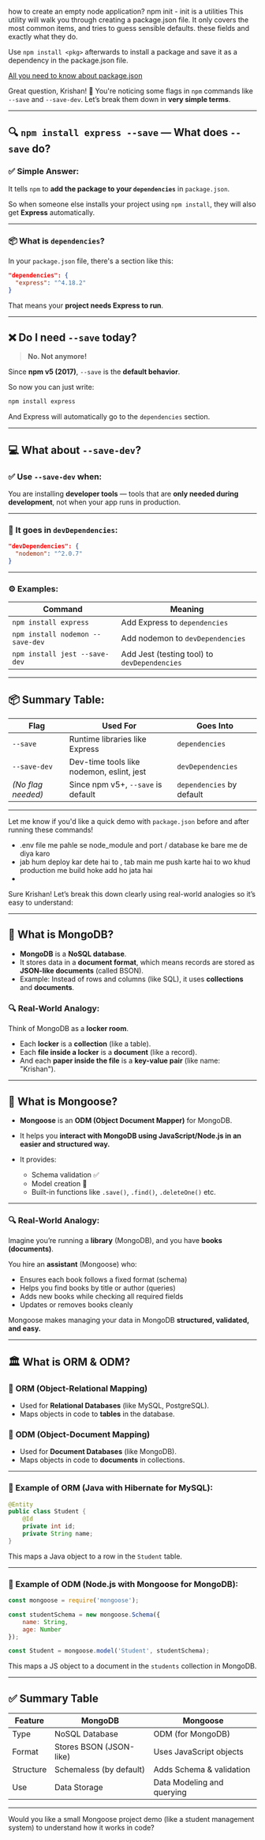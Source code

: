 how to create an empty node application?
npm init -  init is a utilities
This utility will walk you through creating a package.json file.
It only covers the most common items, and tries to guess sensible defaults.
these fields
and exactly what they do.

Use `npm install <pkg>` afterwards to install a package and
save it as a dependency in the package.json file.


[All you need to know about package.json](https://docs.npmjs.com/cli/v11/configuring-npm/package-json)


Great question, Krishan! 🌟 You're noticing some flags in `npm` commands like `--save` and `--save-dev`. Let’s break them down in **very simple terms**.

---

## 🔍 `npm install express --save` — What does `--save` do?

### ✅ Simple Answer:

It tells `npm` to **add the package to your `dependencies`** in `package.json`.

So when someone else installs your project using `npm install`, they will also get **Express** automatically.

---

### 📦 What is `dependencies`?

In your `package.json` file, there's a section like this:

```json
"dependencies": {
  "express": "^4.18.2"
}
```

That means your **project needs Express to run**.

---

## ❌ Do I need `--save` today?

> **No. Not anymore!**

Since **npm v5 (2017)**, `--save` is the **default behavior**.

So now you can just write:

```bash
npm install express
```

And Express will automatically go to the `dependencies` section.

---

## 💻 What about `--save-dev`?

### ✅ Use `--save-dev` when:

You are installing **developer tools** — tools that are **only needed during development**, not when your app runs in production.

---

### 📂 It goes in `devDependencies`:

```json
"devDependencies": {
  "nodemon": "^2.0.7"
}
```

---

### ⚙️ Examples:

| Command                          | Meaning                                      |
| -------------------------------- | -------------------------------------------- |
| `npm install express`            | Add Express to `dependencies`                |
| `npm install nodemon --save-dev` | Add nodemon to `devDependencies`             |
| `npm install jest --save-dev`    | Add Jest (testing tool) to `devDependencies` |

---

## 📦 Summary Table:

| Flag               | Used For                                  | Goes Into                 |
| ------------------ | ----------------------------------------- | ------------------------- |
| `--save`           | Runtime libraries like Express            | `dependencies`            |
| `--save-dev`       | Dev-time tools like nodemon, eslint, jest | `devDependencies`         |
| *(No flag needed)* | Since npm v5+, `--save` is default        | `dependencies` by default |

---

Let me know if you'd like a quick demo with `package.json` before and after running these commands!


- .env file me pahle se node_module and port / database ke bare me de diya karo 
- jab hum deploy kar dete hai to , tab main me push karte hai to wo khud production me build hoke add ho jata hai 
- 



Sure Krishan! Let’s break this down clearly using real-world analogies so it’s easy to understand:

---

## 🐒 **What is MongoDB?**

* **MongoDB** is a **NoSQL database**.
* It stores data in a **document format**, which means records are stored as **JSON-like documents** (called BSON).
* Example: Instead of rows and columns (like SQL), it uses **collections** and **documents**.

### 🔍 Real-World Analogy:

Think of MongoDB as a **locker room**.

* Each **locker** is a **collection** (like a table).
* Each **file inside a locker** is a **document** (like a record).
* And each **paper inside the file** is a **key-value pair** (like name: "Krishan").

---

## 🍃 **What is Mongoose?**

* **Mongoose** is an **ODM (Object Document Mapper)** for MongoDB.
* It helps you **interact with MongoDB using JavaScript/Node.js in an easier and structured way.**
* It provides:

  * Schema validation ✅
  * Model creation 🧩
  * Built-in functions like `.save()`, `.find()`, `.deleteOne()` etc.

---

### 🔍 Real-World Analogy:

Imagine you’re running a **library** (MongoDB), and you have **books (documents)**.

You hire an **assistant** (Mongoose) who:

* Ensures each book follows a fixed format (schema)
* Helps you find books by title or author (queries)
* Adds new books while checking all required fields
* Updates or removes books cleanly

Mongoose makes managing your data in MongoDB **structured, validated, and easy.**

---

## 🏛 What is ORM & ODM?

### 📘 **ORM (Object-Relational Mapping)**

* Used for **Relational Databases** (like MySQL, PostgreSQL).
* Maps objects in code to **tables** in the database.

### 📗 **ODM (Object-Document Mapping)**

* Used for **Document Databases** (like MongoDB).
* Maps objects in code to **documents** in collections.

---

### 🧾 Example of ORM (Java with Hibernate for MySQL):

```java
@Entity
public class Student {
    @Id
    private int id;
    private String name;
}
```

This maps a Java object to a row in the `Student` table.

---

### 🧾 Example of ODM (Node.js with Mongoose for MongoDB):

```javascript
const mongoose = require('mongoose');

const studentSchema = new mongoose.Schema({
    name: String,
    age: Number
});

const Student = mongoose.model('Student', studentSchema);
```

This maps a JS object to a document in the `students` collection in MongoDB.

---

## ✅ Summary Table

| Feature   | MongoDB                 | Mongoose                   |
| --------- | ----------------------- | -------------------------- |
| Type      | NoSQL Database          | ODM (for MongoDB)          |
| Format    | Stores BSON (JSON-like) | Uses JavaScript objects    |
| Structure | Schemaless (by default) | Adds Schema & validation   |
| Use       | Data Storage            | Data Modeling and querying |

---

Would you like a small Mongoose project demo (like a student management system) to understand how it works in code?




